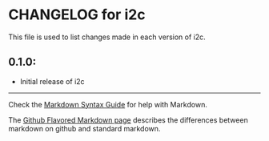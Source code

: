 # CHANGELOG for i2c

This file is used to list changes made in each version of i2c.

## 0.1.0:

* Initial release of i2c

- - -
Check the [Markdown Syntax Guide](http://daringfireball.net/projects/markdown/syntax) for help with Markdown.

The [Github Flavored Markdown page](http://github.github.com/github-flavored-markdown/) describes the differences between markdown on github and standard markdown.
